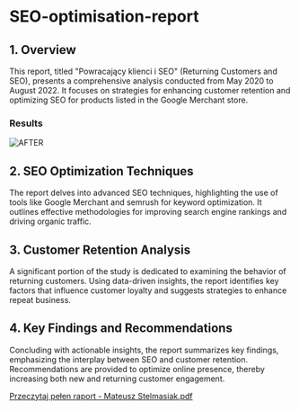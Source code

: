 # SEO-optimisation-report
## 1. Overview
This report, titled "Powracający klienci i SEO" (Returning Customers and SEO), presents a comprehensive analysis conducted from May 2020 to August 2022. It focuses on strategies for enhancing customer retention and optimizing SEO for products listed in the Google Merchant store.

### Results
![AFTER](https://github.com/mateusz-stelmasiak/SEO-optimisation-report/assets/46268673/66e13aa6-1cb4-4b5d-b347-c2c4fcef4225)

## 2. SEO Optimization Techniques
The report delves into advanced SEO techniques, highlighting the use of tools like Google Merchant and semrush for keyword optimization. It outlines effective methodologies for improving search engine rankings and driving organic traffic.

## 3. Customer Retention Analysis
A significant portion of the study is dedicated to examining the behavior of returning customers. Using data-driven insights, the report identifies key factors that influence customer loyalty and suggests strategies to enhance repeat business.

## 4. Key Findings and Recommendations
Concluding with actionable insights, the report summarizes key findings, emphasizing the interplay between SEO and customer retention. Recommendations are provided to optimize online presence, thereby increasing both new and returning customer engagement.




[Przeczytaj pełen raport - Mateusz Stelmasiak.pdf](https://github.com/mateusz-stelmasiak/SEO-optimisation-report/files/13334628/Pelen.raport.-.Mateusz.Stelmasiak.pdf)
